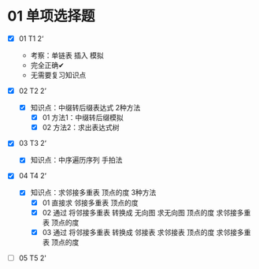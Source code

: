 # 01 单项选择题

- [x] 01 T1 2‘ 

  * 考察：单链表 插入 模拟
  * 完全正确✔
  * 无需要复习知识点

- [x] 02 T2 2’  

  - [x] 知识点：中缀转后缀表达式 2种方法
    - [x] 01 方法1：中缀转后缀模拟
    - [x] 02 方法2：求出表达式树

- [x] 03 T3 2‘

  - [x] 知识点：中序遍历序列 手拍法

- [x] 04 T4 2‘

  - [x] 知识点：求邻接多重表 顶点的度 3种方法
    - [x] 01 直接求 邻接多重表 顶点的度
    - [x] 02 通过 将邻接多重表 转换成 无向图 求无向图 顶点的度 求邻接多重表 顶点的度
    - [x] 03 通过 将邻接多重表 转换成 邻接表 求邻接表 顶点的度 求邻接多重表 顶点的度

- [ ] 05 T5 2'

  